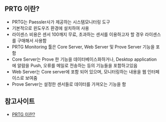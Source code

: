 ## PRTG 이란?
- PRTG는  Paessler사가 제공하는 시스템모니터링 도구
- 기본적으로 윈도우즈 환경에 설치하여 사용
- 라이센스 비용은 센서 100깨지 무료, 초과하는 센서를 이용하고자 할 경우 라이센스를 구매해서 사용함
- PRTG Monitoring 툴은 Core Server, Web Server 및 Prove Server 기능을 포함
- Core Server는 Prove 한 기능을 데이터베이스화하거나, Desktop application 에 알람을 Push, 오류를 메일로 전송하는 등의 기능들을 포함하고있음
- Web Server는 Core server에 포함 되어 있으며, 모니터링하는 내용을 웹 인터페이스로 보여줌
- Prove Server는 설정한 센서들로 데이터를 가져오는 기능을 함


## 참고사이트
- [PRTG 이란?](https://kr.minibrary.com/139/)